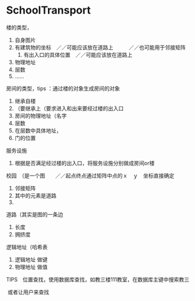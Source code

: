 # SchoolTransport
楼的类型，

1. 自身图片
2. 有建筑物的坐标　／／可能应该放在道路上　　　／／也可能用于邻接矩阵
   1. 有出入口的具体位置　／／可能应该放在道路上
3. 物理地址
4. 层数
5. ……

房间的类型，tips ：通过楼的对象生成房间的对象

1. 继承自楼
2. （要继承上（要求进入和出来要经过楼的出入口
3.  房间的物理地址（名字
4. 层数
5. 在层数中具体地址，
6. 门的位置

服务设施

1. 根据是否满足经过楼的出入口，将服务设施分别做成房间or楼

校园　（是一个图　　／／起点终点通过矩阵中点的ｘ　ｙ　坐标直接确定

1. 邻接矩阵
2. 其中的元素是道路
3. 

道路（其实是图的一条边

1. 长度
2. 拥挤度

逻辑地址（哈希表

1. 逻辑地址 做键
2. 物理地址 做值

TIPS　位置查找，使用数据库查找，如教三楼111教室，在数据库主键中搜索教三

​	或者让用户来查找
